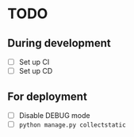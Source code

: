 # TODO

## During development

- [ ] Set up CI
- [ ] Set up CD

## For deployment

- [ ] Disable DEBUG mode
- [ ] `python manage.py collectstatic`